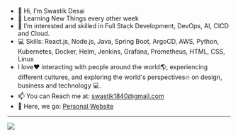 - 👋 Hi, I’m Swastik Desai 
- 🌱 Learning New Things every other week
- 👀 I’m interested and skilled in Full Stack Development, DevOps, AI, CICD and Cloud.
- 💻 Skills: React.js, Node.js, Java, Spring Boot, ArgoCD, AWS, Python, Kubernetes, Docker, Helm, Jenkins, Grafana, Prometheus, HTML, CSS, Linux
- I love❤️ interacting with people around the world🌎, experiencing different cultures, and exploring the world's perspectives🔥 on design, business and technology 💻.
- 📫 You can Reach me at: swastik1840@gmail.com
- 🚀 Here, we go: [Personal Website](https://swasdas.github.io/)

<hr>

<p align="left"> <img src="https://komarev.com/ghpvc/?username=swastik-dasgaonkar&label=Profile%20Views&color=brightgreen&style=plastic"/> </p>



<!---
Comment here
--->
